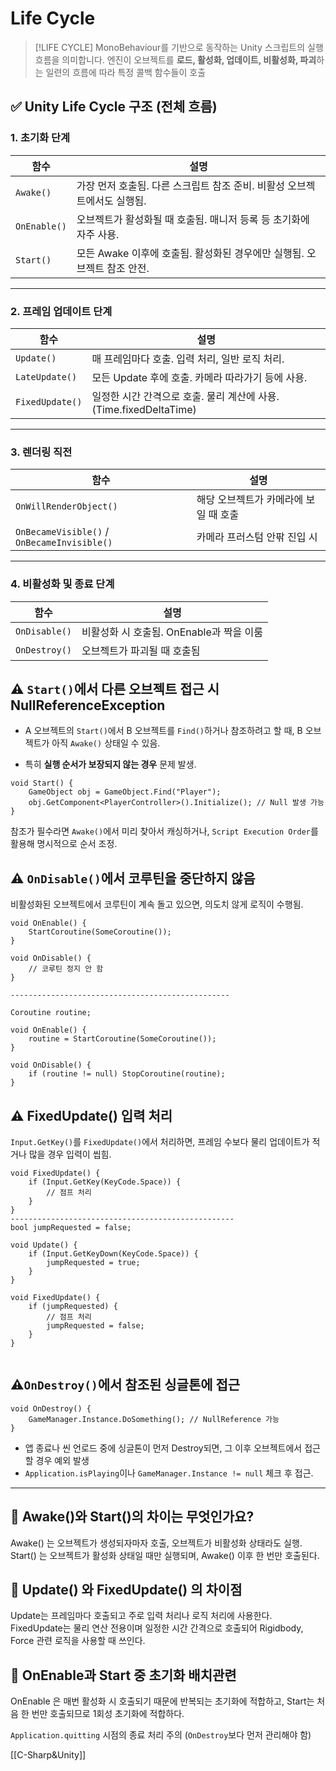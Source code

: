 # Life Cycle

>[!LIFE CYCLE]
>MonoBehaviour를 기반으로 동작하는 Unity 스크립트의 실행 흐름을 의미합니다. 엔진이 오브젝트를 **로드, 활성화, 업데이트, 비활성화, 파괴**하는 일련의 흐름에 따라 특정 콜백 함수들이 호출


## ✅ Unity Life Cycle 구조 (전체 흐름)

### 1. **초기화 단계**

|함수|설명|
|---|---|
|`Awake()`|가장 먼저 호출됨. 다른 스크립트 참조 준비. 비활성 오브젝트에서도 실행됨.|
|`OnEnable()`|오브젝트가 활성화될 때 호출됨. 매니저 등록 등 초기화에 자주 사용.|
|`Start()`|모든 Awake 이후에 호출됨. 활성화된 경우에만 실행됨. 오브젝트 참조 안전.|

---

### 2. **프레임 업데이트 단계**

|함수|설명|
|---|---|
|`Update()`|매 프레임마다 호출. 입력 처리, 일반 로직 처리.|
|`LateUpdate()`|모든 Update 후에 호출. 카메라 따라가기 등에 사용.|
|`FixedUpdate()`|일정한 시간 간격으로 호출. 물리 계산에 사용. (Time.fixedDeltaTime)|

---

### 3. **렌더링 직전**

|함수|설명|
|---|---|
|`OnWillRenderObject()`|해당 오브젝트가 카메라에 보일 때 호출|
|`OnBecameVisible()` / `OnBecameInvisible()`|카메라 프러스텀 안팎 진입 시|

---

### 4. **비활성화 및 종료 단계**

|함수|설명|
|---|---|
|`OnDisable()`|비활성화 시 호출됨. OnEnable과 짝을 이룸|
|`OnDestroy()`|오브젝트가 파괴될 때 호출됨|
## ⚠ `Start()`에서 다른 오브젝트 접근 시 NullReferenceException

- A 오브젝트의 `Start()`에서 B 오브젝트를 `Find()`하거나 참조하려고 할 때, B 오브젝트가 아직 `Awake()` 상태일 수 있음.
    
- 특히 **실행 순서가 보장되지 않는 경우** 문제 발생.
```
void Start() {
    GameObject obj = GameObject.Find("Player");
    obj.GetComponent<PlayerController>().Initialize(); // Null 발생 가능
}

```
참조가 필수라면 `Awake()`에서 미리 찾아서 캐싱하거나, `Script Execution Order`를 활용해 명시적으로 순서 조정.

## ⚠ `OnDisable()`에서 코루틴을 중단하지 않음

비활성화된 오브젝트에서 코루틴이 계속 돌고 있으면, 의도치 않게 로직이 수행됨.
```
void OnEnable() {
    StartCoroutine(SomeCoroutine());
}

void OnDisable() {
    // 코루틴 정지 안 함
}

-------------------------------------------------

Coroutine routine;

void OnEnable() {
    routine = StartCoroutine(SomeCoroutine());
}

void OnDisable() {
    if (routine != null) StopCoroutine(routine);
}

```

## ⚠ FixedUpdate() 입력 처리

`Input.GetKey()`를 `FixedUpdate()`에서 처리하면, 프레임 수보다 물리 업데이트가 적거나 많을 경우 입력이 씹힘.
```
void FixedUpdate() {
    if (Input.GetKey(KeyCode.Space)) {
        // 점프 처리
    }
}
--------------------------------------------------
bool jumpRequested = false;

void Update() {
    if (Input.GetKeyDown(KeyCode.Space)) {
        jumpRequested = true;
    }
}

void FixedUpdate() {
    if (jumpRequested) {
        // 점프 처리
        jumpRequested = false;
    }
}


```

## ⚠`OnDestroy()`에서 참조된 싱글톤에 접근

```
void OnDestroy() {
    GameManager.Instance.DoSomething(); // NullReference 가능
}

```
- 앱 종료나 씬 언로드 중에 싱글톤이 먼저 Destroy되면, 그 이후 오브젝트에서 접근할 경우 예외 발생
- `Application.isPlaying`이나 `GameManager.Instance != null` 체크 후 접근.


---


## 💬 Awake()와 Start()의 차이는 무엇인가요?
Awake() 는 오브젝트가 생성되자마자 호출, 오브젝트가 비활성화 상태라도 실행.
Start() 는 오브젝트가 활성화 상태일 때만 실행되며, Awake() 이후 한 번만 호출된다.

## 💬 Update() 와 FixedUpdate() 의 차이점
Update는 프레임마다 호출되고 주로 입력 처리나 로직 처리에 사용한다.
FixedUpdate는 물리 연산 전용이며 일정한 시간 간격으로 호출되어 Rigidbody, Force 관련 로직을 사용할 때 쓰인다.

## 💬 OnEnable과 Start 중 초기화 배치관련
OnEnable 은 매번 활성화 시 호출되기 때문에 반복되는 초기화에 적합하고, Start는 처음 한 번만 호출되므로 1회성 초기화에 적합하다.

`Application.quitting` 시점의 종료 처리 주의 (`OnDestroy`보다 먼저 관리해야 함)

[[C-Sharp&Unity]]
